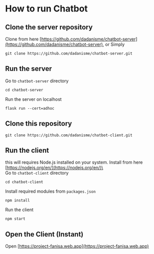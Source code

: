 # How to run Chatbot

## Clone the server repository

Clone from here [https://github.com/dadanisme/chatbot-server](https://github.com/dadanisme/chatbot-server), or Simply

    git clone https://github.com/dadanisme/chatbot-server.git

## Run the server

Go to `chatbot-server` directory

```
cd chatbot-server
```

Run the server on localhost

```
flask run --cert=adhoc
```

## Clone this repository

    git clone https://github.com/dadanisme/chatbot-client.git

## Run the client

this will requires Node.js installed on your system. Install from here [https://nodejs.org/en/](https://nodejs.org/en/)\
\
Go to `chatbot-client` directory

```
cd chatbot-client
```

Install required modules from `packages.json`

```
npm install
```

Run the client

```
npm start
```

## Open the Client (Instant)

Open [https://project-fanisa.web.app](https://project-fanisa.web.app)
